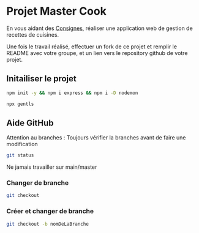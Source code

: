 
# Projet Master Cook

En vous aidant des [Consignes](Consignes.md), réaliser une application web de gestion de recettes de cuisines.

Une fois le travail réalisé, effectuer un fork de ce projet et remplir le README avec votre groupe, et un lien vers le repository github de votre projet.


## Initailiser le projet

```bash
npm init -y && npm i express && npm i -D nodemon
```

```bash
npx gentls 
```

## Aide GitHub

Attention au branches : Toujours vérifier la branches avant de faire une modification

```bash
git status
```

Ne jamais travailler sur main/master

### Changer de branche

```bash
git checkout
```

### Créer et changer de branche 

```bash
git checkout -b nomDeLaBranche
```
